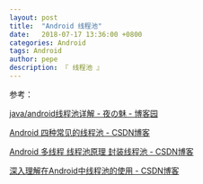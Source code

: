 ```yaml
---
layout: post
title:  "Android 线程池"
date:   2018-07-17 13:36:00 +0800
categories: Android
tags: Android
author: pepe
description: 『 线程池 』
---
```




















参考：

[java/android线程池详解 - 夜の魅 - 博客园](https://www.cnblogs.com/yuhanghzsd/p/5611562.html)

[Android 四种常见的线程池 - CSDN博客](https://blog.csdn.net/xiangzhihong8/article/details/528563279)

[Android 多线程 线程池原理 封装线程池 - CSDN博客](https://blog.csdn.net/xiangyunwan/article/details/72550948)

[深入理解在Android中线程池的使用 - CSDN博客](https://blog.csdn.net/l540675759/article/details/62230562)












